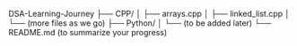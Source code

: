 DSA-Learning-Journey
├── CPP/
│   ├── arrays.cpp
│   ├── linked_list.cpp
│   └── (more files as we go)
├── Python/
│   └── (to be added later)
└── README.md  (to summarize your progress)